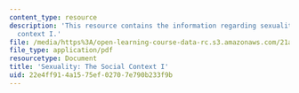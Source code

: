 ```yaml
---
content_type: resource
description: 'This resource contains the information regarding sexuality: the social
  context I.'
file: /media/https%3A/open-learning-course-data-rc.s3.amazonaws.com/21a-230j-the-contemporary-american-family-spring-2004/22e4ff914a1575ef02707e790b233f9b_MIT21A_230JS04_11clak.pdf
file_type: application/pdf
resourcetype: Document
title: 'Sexuality: The Social Context I'
uid: 22e4ff91-4a15-75ef-0270-7e790b233f9b
---
```

